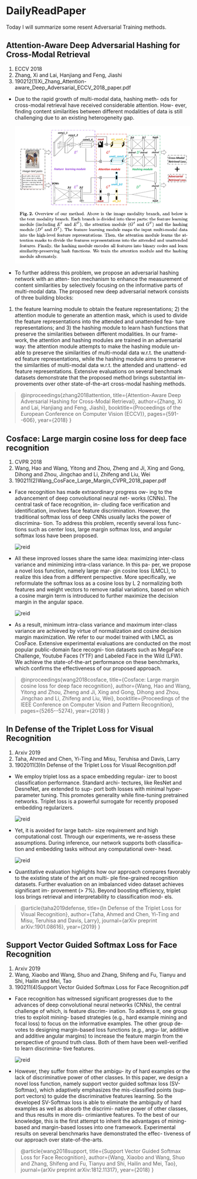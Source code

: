 # DailyReadPaper
Today I will summarize some resent Adversarial Training methods.

## Attention-Aware Deep Adversarial Hashing for Cross-Modal Retrieval
1. ECCV 2018
2. Zhang, Xi and Lai, Hanjiang and Feng, Jiashi
3. 190212(1)Xi_Zhang_Attention-aware_Deep_Adversarial_ECCV_2018_paper.pdf

- Due to the rapid growth of multi-modal data, hashing meth-
ods for cross-modal retrieval have received considerable attention. How-
ever, finding content similarities between different modalities of data is
still challenging due to an existing heterogeneity gap.

    ![reid](Pictures/Selection_356.png)

- To further address
this problem, we propose an adversarial hashing network with an atten-
tion mechanism to enhance the measurement of content similarities by
selectively focusing on the informative parts of multi-modal data. The
proposed new deep adversarial network consists of three building blocks:
1) the feature learning module to obtain the feature representations; 2)
the attention module to generate an attention mask, which is used to
divide the feature representations into the attended and unattended fea-
ture representations; and 3) the hashing module to learn hash functions
that preserve the similarities between different modalities. In our frame-
work, the attention and hashing modules are trained in an adversarial
way: the attention module attempts to make the hashing module un-
able to preserve the similarities of multi-modal data w.r.t. the unattend-
ed feature representations, while the hashing module aims to preserve
the similarities of multi-modal data w.r.t. the attended and unattend-
ed feature representations. Extensive evaluations on several benchmark
datasets demonstrate that the proposed method brings substantial im-
provements over other state-of-the-art cross-modal hashing methods.

>@inproceedings{zhang2018attention,
  title={Attention-Aware Deep Adversarial Hashing for Cross-Modal Retrieval},
  author={Zhang, Xi and Lai, Hanjiang and Feng, Jiashi},
  booktitle={Proceedings of the European Conference on Computer Vision (ECCV)},
  pages={591--606},
  year={2018}
}


## Cosface: Large margin cosine loss for deep face recognition
1. CVPR 2018
2. Wang, Hao and Wang, Yitong and Zhou, Zheng and Ji, Xing and Gong, Dihong and Zhou, Jingchao and Li, Zhifeng and Liu, Wei
3. 190211(2)Wang_CosFace_Large_Margin_CVPR_2018_paper.pdf

- Face recognition has made extraordinary progress ow-
ing to the advancement of deep convolutional neural net-
works (CNNs). The central task of face recognition, in-
cluding face verification and identification, involves face
feature discrimination. However, the traditional softmax
loss of deep CNNs usually lacks the power of discrimina-
tion. To address this problem, recently several loss func-
tions such as center loss, large margin softmax loss, and
angular softmax loss have been proposed.

    ![reid](Pictures/Selection_348.png)

- All these improved losses share the same idea: maximizing inter-class
variance and minimizing intra-class variance. In this pa-
per, we propose a novel loss function, namely large mar-
gin cosine loss (LMCL), to realize this idea from a different
perspective. More specifically, we reformulate the softmax
loss as a cosine loss by L 2 normalizing both features and
weight vectors to remove radial variations, based on which
a cosine margin term is introduced to further maximize the
decision margin in the angular space.

    ![reid](Pictures/Selection_349.png)

- As a result, minimum intra-class variance and maximum inter-class variance are
achieved by virtue of normalization and cosine decision
margin maximization. We refer to our model trained with
LMCL as CosFace. Extensive experimental evaluations are
conducted on the most popular public-domain face recogni-
tion datasets such as MegaFace Challenge, Youtube Faces
(YTF) and Labeled Face in the Wild (LFW). We achieve the
state-of-the-art performance on these benchmarks, which
confirms the effectiveness of our proposed approach.

>@inproceedings{wang2018cosface,
  title={Cosface: Large margin cosine loss for deep face recognition},
  author={Wang, Hao and Wang, Yitong and Zhou, Zheng and Ji, Xing and Gong, Dihong and Zhou, Jingchao and Li, Zhifeng and Liu, Wei},
  booktitle={Proceedings of the IEEE Conference on Computer Vision and Pattern Recognition},
  pages={5265--5274},
  year={2018}
}

## In Defense of the Triplet Loss for Visual Recognition
1. Arxiv 2019
2. Taha, Ahmed and Chen, Yi-Ting and Misu, Teruhisa and Davis, Larry
3. 1902011(3)In Defense of the Triplet Loss for Visual Recognition.pdf
- We employ triplet loss as a space embedding regular-
izer to boost classification performance. Standard archi-
tectures, like ResNet and DesneNet, are extended to sup-
port both losses with minimal hyper-parameter tuning. This
promotes generality while fine-tuning pretrained networks.
Triplet loss is a powerful surrogate for recently proposed
embedding regularizers.

    ![reid](Pictures/Selection_351.png)

- Yet, it is avoided for large batch-
size requirement and high computational cost. Through our
experiments, we re-assess these assumptions.
During inference, our network supports both classifica-
tion and embedding tasks without any computational over-
head.

    ![reid](Pictures/Selection_352.png)

- Quantitative evaluation highlights how our approach
compares favorably to the existing state of the art on multi-
ple fine-grained recognition datasets. Further evaluation
on an imbalanced video dataset achieves significant im-
provement (> 7%). Beyond boosting efficiency, triplet loss
brings retrieval and interpretability to classification mod-
els.
>@article{taha2019defense,
  title={In Defense of the Triplet Loss for Visual Recognition},
  author={Taha, Ahmed and Chen, Yi-Ting and Misu, Teruhisa and Davis, Larry},
  journal={arXiv preprint arXiv:1901.08616},
  year={2019}
}

## Support Vector Guided Softmax Loss for Face Recognition
1. Arxiv 2019
2. Wang, Xiaobo and Wang, Shuo and Zhang, Shifeng and Fu, Tianyu and Shi, Hailin and Mei, Tao
3. 190211(4)Support Vector Guided Softmax Loss for Face Recognition.pdf

- Face recognition has witnessed significant progresses
due to the advances of deep convolutional neural networks
(CNNs), the central challenge of which, is feature discrim-
ination. To address it, one group tries to exploit mining-
based strategies (e.g., hard example mining and focal loss)
to focus on the informative examples. The other group de-
votes to designing margin-based loss functions (e.g., angu-
lar, additive and additive angular margins) to increase the
feature margin from the perspective of ground truth class.
Both of them have been well-verified to learn discrimina-
tive features.

    ![reid](Pictures/Selection_353.png)

- However, they suffer from either the ambigu-
ity of hard examples or the lack of discriminative power of
other classes. In this paper, we design a novel loss function,
namely support vector guided softmax loss (SV-Softmax),
which adaptively emphasizes the mis-classified points (sup-
port vectors) to guide the discriminative features learning.
So the developed SV-Softmax loss is able to eliminate the
ambiguity of hard examples as well as absorb the discrimi-
native power of other classes, and thus results in more dis-
crimiantive features. To the best of our knowledge, this is
the first attempt to inherit the advantages of mining-based
and margin-based losses into one framework. Experimental
results on several benchmarks have demonstrated the effec-
tiveness of our approach over state-of-the-arts.


>@article{wang2018support,
  title={Support Vector Guided Softmax Loss for Face Recognition},
  author={Wang, Xiaobo and Wang, Shuo and Zhang, Shifeng and Fu, Tianyu and Shi, Hailin and Mei, Tao},
  journal={arXiv preprint arXiv:1812.11317},
  year={2018}
}
